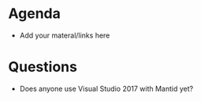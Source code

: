 Agenda
======

* Add your materal/links here

Questions
=========

* Does anyone use Visual Studio 2017 with Mantid yet?

